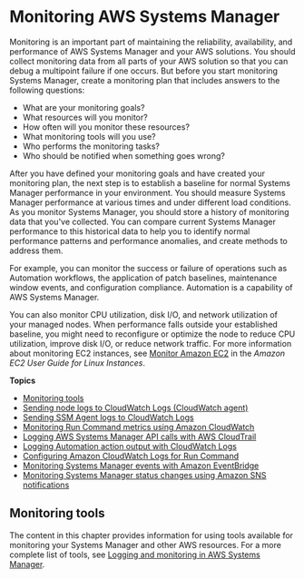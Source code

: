 # Monitoring AWS Systems Manager<a name="monitoring"></a>

Monitoring is an important part of maintaining the reliability, availability, and performance of AWS Systems Manager and your AWS solutions\. You should collect monitoring data from all parts of your AWS solution so that you can debug a multipoint failure if one occurs\. But before you start monitoring Systems Manager, create a monitoring plan that includes answers to the following questions: 
+ What are your monitoring goals?
+ What resources will you monitor?
+ How often will you monitor these resources?
+ What monitoring tools will you use?
+ Who performs the monitoring tasks?
+ Who should be notified when something goes wrong?

After you have defined your monitoring goals and have created your monitoring plan, the next step is to establish a baseline for normal Systems Manager performance in your environment\. You should measure Systems Manager performance at various times and under different load conditions\. As you monitor Systems Manager, you should store a history of monitoring data that you've collected\. You can compare current Systems Manager performance to this historical data to help you to identify normal performance patterns and performance anomalies, and create methods to address them\.

For example, you can monitor the success or failure of operations such as Automation workflows, the application of patch baselines, maintenance window events, and configuration compliance\. Automation is a capability of AWS Systems Manager\.

You can also monitor CPU utilization, disk I/O, and network utilization of your managed nodes\. When performance falls outside your established baseline, you might need to reconfigure or optimize the node to reduce CPU utilization, improve disk I/O, or reduce network traffic\. For more information about monitoring EC2 instances, see [Monitor Amazon EC2](https://docs.aws.amazon.com/AWSEC2/latest/UserGuide/monitoring_ec2.html) in the *Amazon EC2 User Guide for Linux Instances*\.

**Topics**
+ [Monitoring tools](#monitoring-tools)
+ [Sending node logs to CloudWatch Logs \(CloudWatch agent\)](monitoring-cloudwatch-agent.md)
+ [Sending SSM Agent logs to CloudWatch Logs](monitoring-ssm-agent.md)
+ [Monitoring Run Command metrics using Amazon CloudWatch](monitoring-cloudwatch-metrics.md)
+ [Logging AWS Systems Manager API calls with AWS CloudTrail](monitoring-cloudtrail-logs.md)
+ [Logging Automation action output with CloudWatch Logs](automation-action-logging.md)
+ [Configuring Amazon CloudWatch Logs for Run Command](sysman-rc-setting-up-cwlogs.md)
+ [Monitoring Systems Manager events with Amazon EventBridge](monitoring-eventbridge-events.md)
+ [Monitoring Systems Manager status changes using Amazon SNS notifications](monitoring-sns-notifications.md)

## Monitoring tools<a name="monitoring-tools"></a>

The content in this chapter provides information for using tools available for monitoring your Systems Manager and other AWS resources\. For a more complete list of tools, see [Logging and monitoring in AWS Systems Manager](logging-and-monitoring.md)\.